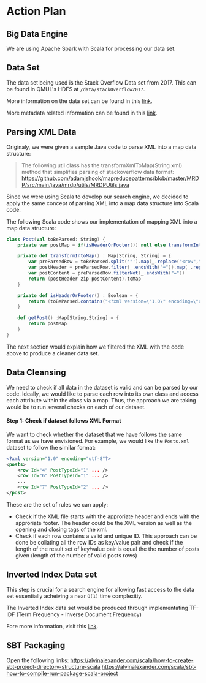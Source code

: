 # Action Plan

## Big Data Engine
We are using Apache Spark with Scala for processing our data set.

## Data Set
The data set being used is the Stack Overflow Data set from 2017. This can be found in QMUL's HDFS at `/data/stackOverflow2017`.

More information on the data set can be found in this [link](https://archive.org/details/stackexchange).

More metadata related information can be found in this [link](https://archive.org/download/stackexchange/readme.txt).

## Parsing XML Data
Originaly, we were given a sample Java code to parse XML into a map data structure:
> The following util class has the transformXmlToMap(String xml) method that simplifies parsing of stackoverflow data format: https://github.com/adamjshook/mapreducepatterns/blob/master/MRDP/src/main/java/mrdp/utils/MRDPUtils.java

Since we were using Scala to develop our search engine, we decided to apply the same concept of parsing XML into a map data structure into Scala code.

The following Scala code shows our implementation of mapping XML into a map data structure:
```scala
class Post(val toBeParsed: String) {
    private var postMap = if(isHeaderOrFooter()) null else transformIntoMap()

    private def transformIntoMap() : Map[String, String] = {
        var preParsedRow = toBeParsed.split('"').map(_.replace("<row","")).map(_.replace("/>","")).map(_.trim).filterNot(_.isEmpty)
        var postHeader = preParsedRow.filter(_.endsWith("=")).map(_.replace("=", ""))
        var postContent = preParsedRow.filterNot(_.endsWith("="))
        return (postHeader zip postContent).toMap
    }

    private def isHeaderOrFooter() : Boolean = {
        return (toBeParsed.contains("<?xml version=\"1.0\" encoding=\"utf-8\"?>") || toBeParsed.endsWith("posts>"))
    }

    def getPost() :Map[String,String] = {
        return postMap
    }
}
```

The next section would explain how we filtered the XML with the code above to produce a cleaner data set.

## Data Cleansing
We need to check if all data in the dataset is valid and can be parsed by our code. Ideally, we would like to parse each row into its own class and access each attribute within the class via a map. Thus, the approach we are taking would be to run several checks on each of our dataset.

#### Step 1: Check if dataset follows XML Format
We want to check whether the dataset that we have follows the same format as we have envisioned. For example, we would like the `Posts.xml` dataset to follow the similar format:
```xml
<?xml version="1.0" encoding="utf-8"?>
<posts>
    <row Id="4" PostTypeId="1" ... />
    <row Id="6" PostTypeId="1" ... />
    ...
    <row Id="7" PostTypeId="2" ... />
</post>
```
These are the set of rules we can apply:
 - Check if the XML file starts with the approriate header and ends with the approriate footer. The header could be the XML version as well as the opening and closing tags of the xml.
 - Check if each row contains a valid and unique ID. This approach can be done be collating all the row IDs as key/value pair and check if the length of the result set of key/value pair is equal the the number of posts given (length of the number of valid posts rows)


## Inverted Index Data set
This step is crucial for a search engine for allowing fast access to the data set essentially acheiving a near `O(1)` time complexitiy.

The Inverted Index data set would be produced through implementating TF-IDF (Term Frequency - Inverse Document Frequency)

Fore more information, visit this [link](http://www.tfidf.com/).

## SBT Packaging
Open the following links:
https://alvinalexander.com/scala/how-to-create-sbt-project-directory-structure-scala
https://alvinalexander.com/scala/sbt-how-to-compile-run-package-scala-project
